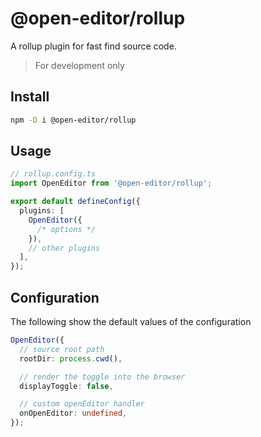 # @open-editor/rollup

A rollup plugin for fast find source code.

> For development only

## Install

```bash
npm -D i @open-editor/rollup
```

## Usage

```ts
// rollup.config.ts
import OpenEditor from '@open-editor/rollup';

export default defineConfig({
  plugins: [
    OpenEditor({
      /* options */
    }),
    // other plugins
  ],
});
```

## Configuration

The following show the default values of the configuration

```ts
OpenEditor({
  // source root path
  rootDir: process.cwd(),

  // render the toggle into the browser
  displayToggle: false,

  // custom openEditor handler
  onOpenEditor: undefined,
});
```
